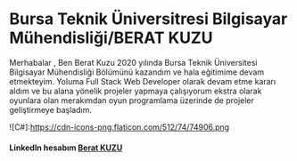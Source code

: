 # Bursa Teknik Üniversitresi Bilgisayar Mühendisliği/BERAT KUZU

Merhabalar , Ben Berat Kuzu 2020 yılında Bursa Teknik Üniversitesi Bilgisayar Mühendisliği Bölümünü kazandım ve hala eğitimime devam etmekteyim.
Yoluma Full Stack Web Developer olarak devam etme kararı aldım ve bu alana yönelik projeler yapmaya çalışıyorum ekstra olarak oyunlara olan merakımdan oyun programlama üzerinde de projeler geliştirmeye başladım. 

![C#]:https://cdn-icons-png.flaticon.com/512/74/74906.png

#### LinkedIn hesabım [Berat KUZU]
[Berat KUZU]:https://www.linkedin.com/in/berat-kuzu-a57a71197/
